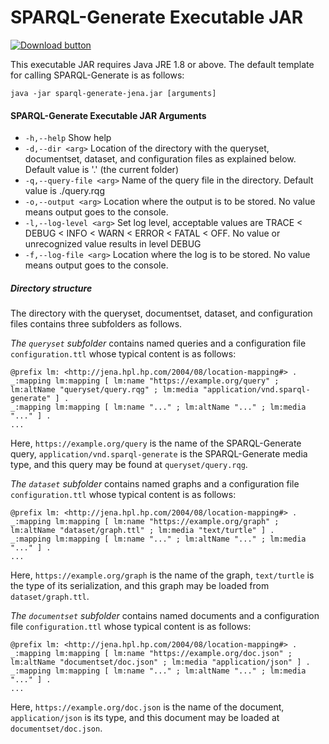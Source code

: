 # SPARQL-Generate Executable JAR

[![Download button](download.gif)](sparql-generate-jena.jar)

This executable JAR requires Java JRE 1.8 or above. The default template for calling SPARQL-Generate is as follows:

```
java -jar sparql-generate-jena.jar [arguments]
```

#### SPARQL-Generate Executable JAR Arguments

* `-h,--help` Show help
* `-d,--dir <arg>` Location of the directory with the queryset, documentset, dataset, and configuration files as explained below. Default value is '.' (the current folder)
* `-q,--query-file <arg>` Name of the query file in the directory. Default value is ./query.rqg
* `-o,--output <arg>` Location where the output is to be stored. No value means output goes to the console.
* `-l,--log-level <arg>` Set log level, acceptable values are TRACE < DEBUG < INFO < WARN < ERROR < FATAL < OFF. No value or unrecognized value results in level DEBUG
* `-f,--log-file <arg>` Location where the log is to be stored. No value means output goes to the console.


##### Directory structure

The directory with the queryset, documentset, dataset, and configuration files contains three subfolders as follows.

*The `queryset` subfolder* contains named queries and a configuration file `configuration.ttl` whose typical content is as follows:

```
@prefix lm: <http://jena.hpl.hp.com/2004/08/location-mapping#> .
_:mapping lm:mapping [ lm:name "https://example.org/query" ; lm:altName "queryset/query.rqg" ; lm:media "application/vnd.sparql-generate" ] .
_:mapping lm:mapping [ lm:name "..." ; lm:altName "..." ; lm:media "..." ] .
...
```

Here, `https://example.org/query` is the name of the SPARQL-Generate query, `application/vnd.sparql-generate` is the SPARQL-Generate media type, and this query may be found at `queryset/query.rqg`.



*The `dataset` subfolder* contains named graphs and a configuration file `configuration.ttl` whose typical content is as follows:

```
@prefix lm: <http://jena.hpl.hp.com/2004/08/location-mapping#> .
_:mapping lm:mapping [ lm:name "https://example.org/graph" ; lm:altName "dataset/graph.ttl" ; lm:media "text/turtle" ] .
_:mapping lm:mapping [ lm:name "..." ; lm:altName "..." ; lm:media "..." ] .
...
```

Here, `https://example.org/graph` is the name of the graph, `text/turtle` is the type of its serialization, and this graph may be loaded from `dataset/graph.ttl`.




*The `documentset` subfolder* contains named documents and a configuration file `configuration.ttl` whose typical content is as follows:

```
@prefix lm: <http://jena.hpl.hp.com/2004/08/location-mapping#> .
_:mapping lm:mapping [ lm:name "https://example.org/doc.json" ; lm:altName "documentset/doc.json" ; lm:media "application/json" ] .
_:mapping lm:mapping [ lm:name "..." ; lm:altName "..." ; lm:media "..." ] .
...
```

Here, `https://example.org/doc.json` is the name of the document, `application/json` is its type, and this document may be loaded at `documentset/doc.json`.

